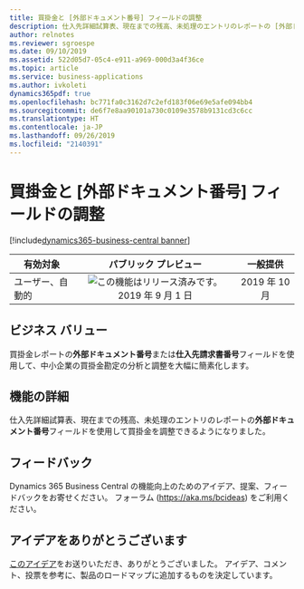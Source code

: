 ```yaml
---
title: 買掛金と [外部ドキュメント番号] フィールドの調整
description: 仕入先詳細試算表、現在までの残高、未処理のエントリのレポートの [外部ドキュメント番号] フィールドを使用して買掛金を調整します
author: relnotes
ms.reviewer: sgroespe
ms.date: 09/10/2019
ms.assetid: 522d05d7-05c4-e911-a969-000d3a4f36ce
ms.topic: article
ms.service: business-applications
ms.author: ivkoleti
dynamics365pdf: true
ms.openlocfilehash: bc771fa0c3162d7c2efd183f06e69e5afe094bb4
ms.sourcegitcommit: de6f7e8aa90101a730c0109e3578b9131cd3c6cc
ms.translationtype: HT
ms.contentlocale: ja-JP
ms.lasthandoff: 09/26/2019
ms.locfileid: "2140391"
---
```

# <a name="reconcile-payables-with-the-external-document-number-field"></a>買掛金と [外部ドキュメント番号] フィールドの調整
[!include[dynamics365-business-central banner](../includes/dynamics365-business-central.md)]

| 有効対象    |  パブリック プレビュー | 一般提供 | 
| ---------- | :----------: |:----------: |
|ユーザー、自動的|![この機能はリリース済みです。](/dynamics365-release-plan/media/green-checkmark.png "この機能はリリース済みです。") 2019 年 9 月 1 日| 2019 年 10 月|


## <a name="business-value"></a>ビジネス バリュー
<!-- bv start -->
買掛金レポートの**外部ドキュメント番号**または**仕入先請求書番号**フィールドを使用して、中小企業の買掛金勘定の分析と調整を大幅に簡素化します。 
<!-- bv end -->



## <a name="feature-details"></a>機能の詳細
<!--feature detail start -->
仕入先詳細試算表、現在までの残高、未処理のエントリのレポートの**外部ドキュメント番号**フィールドを使用して買掛金を調整できるようになりました。
<!--feature detail end -->








## <a name="tell-us-what-you-think"></a>フィードバック
Dynamics 365 Business Central の機能向上のためのアイデア、提案、フィードバックをお寄せください。 フォーラム (https://aka.ms/bcideas) をご利用ください。



## <a name="thank-you-for-your-idea"></a>アイデアをありがとうございます
[このアイデア](https://experience.dynamics.com/ideas/idea/?ideaid=496e9630-cebf-e711-80c0-00155d7cb38d)をお送りいただき、ありがとうございました。 アイデア、コメント、投票を参考に、製品のロードマップに追加するものを決定しています。
